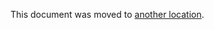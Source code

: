 This document was moved to [another location](../../topics/git/numerous_undo_possibilities_in_git/index.md).

